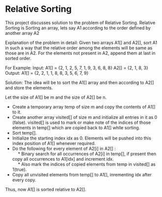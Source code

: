 # Relative Sorting
This project discusses solution to the problem of Relative Sorting.
Relative Sorting is Sorting an array, lets say A1 according to the order defined by another array A2

Explanation of the problem in detail:
Given two arrays A1[] and A2[], sort A1 in such a way that the relative order among the elements will be same as those are in A2. For the elements not present in A2, append them at last in sorted order. 

For Example: 
Input: A1[] = {2, 1, 2, 5, 7, 1, 9, 3, 6, 8, 8}
       A2[] = {2, 1, 8, 3}
Output: A1[] = {2, 2, 1, 1, 8, 8, 3, 5, 6, 7, 9}


Solution: 
The idea will be to sort the A1[] array and then according to A2[] and store the elements.

Let the size of A1[] be m and the size of A2[] be n.

* Create a temporary array temp of size m and copy the contents of A1[] to it.
* Create another array visited[] of size m and initialize all entries in it as 0 (false). visited[] is used to mark or make note of the indices of those elements in temp[] which are copied back to A1[] whlle sorting.
* Sort temp[].
* Initialize the starting index idx as 0. Elements will be pushed into this index position of A1[] whenever required.
* Do the following for every element of A2[i] in A2[] :
<br> &emsp; * Binary search for all occurrences of A2[i] in temp[], if present then copy all occurrences to A1[idx] and increment idx.
<br> &emsp; * Also mark the indices of copied elements from temp in visited[] as 1(true).
* Copy all unvisited elements from temp[] to A1[], inrementing idx after every copy.

Thus, now A1[] is sorted relative to A2[].
